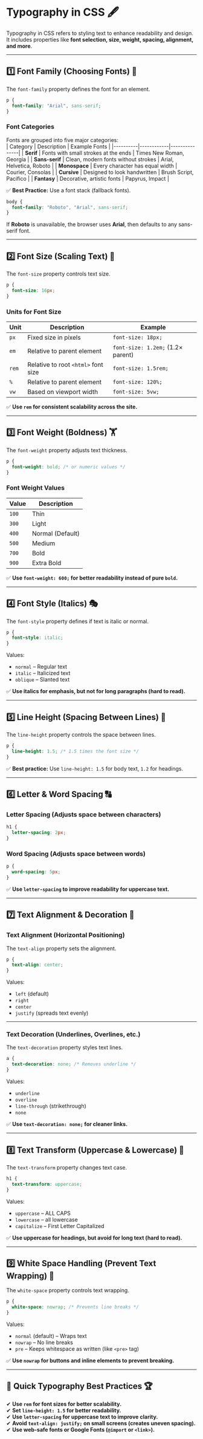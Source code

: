 # **Typography in CSS 🖋️**

Typography in CSS refers to styling text to enhance readability and design. It includes properties like **font selection, size, weight, spacing, alignment, and more**.

---

## **1️⃣ Font Family (Choosing Fonts) 🎨**

The `font-family` property defines the font for an element.

```css
p {
  font-family: "Arial", sans-serif;
}
```

### **Font Categories**

Fonts are grouped into five major categories:  
| Category | Description | Example Fonts |
|----------|------------|---------------|
| **Serif** | Fonts with small strokes at the ends | Times New Roman, Georgia |
| **Sans-serif** | Clean, modern fonts without strokes | Arial, Helvetica, Roboto |
| **Monospace** | Every character has equal width | Courier, Consolas |
| **Cursive** | Designed to look handwritten | Brush Script, Pacifico |
| **Fantasy** | Decorative, artistic fonts | Papyrus, Impact |

✅ **Best Practice:** Use a font stack (fallback fonts).

```css
body {
  font-family: "Roboto", "Arial", sans-serif;
}
```

If **Roboto** is unavailable, the browser uses **Arial**, then defaults to any sans-serif font.

---

## **2️⃣ Font Size (Scaling Text) 🔡**

The `font-size` property controls text size.

```css
p {
  font-size: 16px;
}
```

### **Units for Font Size**

| Unit  | Description                         | Example                           |
| ----- | ----------------------------------- | --------------------------------- |
| `px`  | Fixed size in pixels                | `font-size: 18px;`                |
| `em`  | Relative to parent element          | `font-size: 1.2em;` (1.2× parent) |
| `rem` | Relative to root `<html>` font size | `font-size: 1.5rem;`              |
| `%`   | Relative to parent element          | `font-size: 120%;`                |
| `vw`  | Based on viewport width             | `font-size: 5vw;`                 |

✅ **Use `rem` for consistent scalability across the site.**

---

## **3️⃣ Font Weight (Boldness) 🏋️**

The `font-weight` property adjusts text thickness.

```css
p {
  font-weight: bold; /* or numeric values */
}
```

### **Font Weight Values**

| Value | Description      |
| ----- | ---------------- |
| `100` | Thin             |
| `300` | Light            |
| `400` | Normal (Default) |
| `500` | Medium           |
| `700` | Bold             |
| `900` | Extra Bold       |

✅ **Use `font-weight: 600;` for better readability instead of pure `bold`.**

---

## **4️⃣ Font Style (Italics) 🎭**

The `font-style` property defines if text is italic or normal.

```css
p {
  font-style: italic;
}
```

Values:

- `normal` – Regular text
- `italic` – Italicized text
- `oblique` – Slanted text

✅ **Use italics for emphasis, but not for long paragraphs (hard to read).**

---

## **5️⃣ Line Height (Spacing Between Lines) 📏**

The `line-height` property controls the space between lines.

```css
p {
  line-height: 1.5; /* 1.5 times the font size */
}
```

✅ **Best practice:** Use `line-height: 1.5` for body text, `1.2` for headings.

---

## **6️⃣ Letter & Word Spacing 🔠**

### **Letter Spacing (Adjusts space between characters)**

```css
h1 {
  letter-spacing: 2px;
}
```

### **Word Spacing (Adjusts space between words)**

```css
p {
  word-spacing: 5px;
}
```

✅ **Use `letter-spacing` to improve readability for uppercase text.**

---

## **7️⃣ Text Alignment & Decoration 🎯**

### **Text Alignment (Horizontal Positioning)**

The `text-align` property sets the alignment.

```css
p {
  text-align: center;
}
```

Values:

- `left` (default)
- `right`
- `center`
- `justify` (spreads text evenly)

---

### **Text Decoration (Underlines, Overlines, etc.)**

The `text-decoration` property styles text lines.

```css
a {
  text-decoration: none; /* Removes underline */
}
```

Values:

- `underline`
- `overline`
- `line-through` (strikethrough)
- `none`

✅ **Use `text-decoration: none;` for cleaner links.**

---

## **8️⃣ Text Transform (Uppercase & Lowercase) 🔡**

The `text-transform` property changes text case.

```css
h1 {
  text-transform: uppercase;
}
```

Values:

- `uppercase` – ALL CAPS
- `lowercase` – all lowercase
- `capitalize` – First Letter Capitalized

✅ **Use uppercase for headings, but avoid for long text (hard to read).**

---

## **9️⃣ White Space Handling (Prevent Text Wrapping) 🚫**

The `white-space` property controls text wrapping.

```css
p {
  white-space: nowrap; /* Prevents line breaks */
}
```

Values:

- `normal` (default) – Wraps text
- `nowrap` – No line breaks
- `pre` – Keeps whitespace as written (like `<pre>` tag)

✅ **Use `nowrap` for buttons and inline elements to prevent breaking.**

---

## **🔹 Quick Typography Best Practices 🏆**

✔ **Use `rem` for font sizes for better scalability.**  
✔ **Set `line-height: 1.5` for better readability.**  
✔ **Use `letter-spacing` for uppercase text to improve clarity.**  
✔ **Avoid `text-align: justify;` on small screens (creates uneven spacing).**  
✔ **Use web-safe fonts or Google Fonts (`@import` or `<link>`).**
